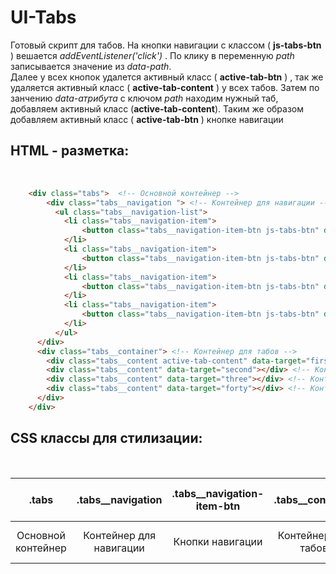 # UI-Tabs
Готовый скрипт для табов. На кнопки навигации с классом ( **js-tabs-btn** ) вешается *addEventListener('click')* . По клику в переменную *path* записывается значение из *data-path*.
<br/>
Далее у всех кнопок удалется активный класс ( **active-tab-btn** ) , так же удаляется активный класс ( **active-tab-content** ) у всех табов. Затем по занчению *data-атрибута* с ключом *path* находим нужный таб, добавляем активный класс (**active-tab-content**). Таким же образом добавляем активный класс ( **active-tab-btn** ) кнопке навигации

## HTML  - разметка:
<br>

```html
    <div class="tabs">  <!-- Основной контейнер -->
        <div class="tabs__navigation "> <!-- Контейнер для навигации -->
          <ul class="tabs__navigation-list">
            <li class="tabs__navigation-item">
                <button class="tabs__navigation-item-btn js-tabs-btn" data-path="first">111111111</button>  <!-- Кнопки навигации -->
            </li>
            <li class="tabs__navigation-item">
                <button class="tabs__navigation-item-btn js-tabs-btn" data-path="second">222222222</button> <!-- Кнопки навигации -->
            </li>
            <li class="tabs__navigation-item">
                <button class="tabs__navigation-item-btn js-tabs-btn" data-path="three">3333333333</button> <!-- Кнопки навигации -->
            </li>
            <li class="tabs__navigation-item">
                <button class="tabs__navigation-item-btn js-tabs-btn" data-path="forty">444444444</button> <!-- Кнопки навигации -->
            </li>
          </ul>
      </div>
      <div class="tabs__container"> <!-- Контейнер для табов -->
        <div class="tabs__content active-tab-content" data-target="first"></div> <!-- Контент табов -->
        <div class="tabs__content" data-target="second"></div> <!-- Контент табов -->
        <div class="tabs__content" data-target="three"></div> <!-- Контент табов -->
        <div class="tabs__content" data-target="forty"></div> <!-- Контент табов -->
      </div>
    </div>
```
## CSS классы для стилизации:
<br/>

| .tabs               | .tabs__navigation       | .tabs__navigation-item-btn | .tabs__container     | .tabs__content | .active-tab-content | .active-tab-btn           |
| :-----------------: | :---------------------: | :------------------------: | :------------------: | :------------: | :-----------------: | :-----------------------: |
| Основной контейнер  | Контейнер для навигации | Кнопки навигации           | Контейнер для табов  | Контент табов  | Активный таб        | Активная кнопка навигации |

<br/>
